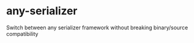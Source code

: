 # any-serializer
Switch between any serializer framework without breaking binary/source compatibility
